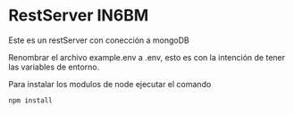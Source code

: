 # RestServer IN6BM

Este es un restServer con conección a mongoDB

Renombrar el archivo example.env a .env, esto es con la intención de tener las variables de entorno.

Para instalar los modulos de node ejecutar el comando
```
npm install
```
